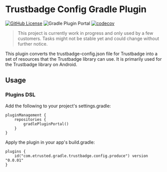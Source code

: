 # Trustbadge Config Gradle Plugin
[![GitHub License](https://img.shields.io/badge/license-MIT-lightgrey.svg)](https://github.com/trustedshops-public/trustbadge-config-gradle-plugin/blob/main/LICENSE)
![Gradle Plugin Portal](https://img.shields.io/gradle-plugin-portal/v/trustbadge-config-gradle-plugin)
[![codecov](https://codecov.io/gh/trustedshops-public/trustbadge-config-gradle-plugin/branch/main/graph/badge.svg?token=xhHiZ1MCYz)](https://codecov.io/gh/trustedshops-public/trustbadge-config-gradle-plugin)

> This project is currently work in progress and only used by a few
> customers. Tasks might not be stable yet and could change without
> further notice.

This plugin converts the trustbadge-config.json file for Trustbadge into a set of resources that the Trustbadge library can use. It is primarily used for the Trustbadge library on Android.

## Usage

### Plugins DSL

Add the following to your project's settings.gradle:

```
pluginManagement {
    repositories {
        gradlePluginPortal()
    }
}
```

Apply the plugin in your app's build.gradle:

```
plugins {
    id("com.etrusted.gradle.trustbadge.config.produce") version "0.0.01"
}
```